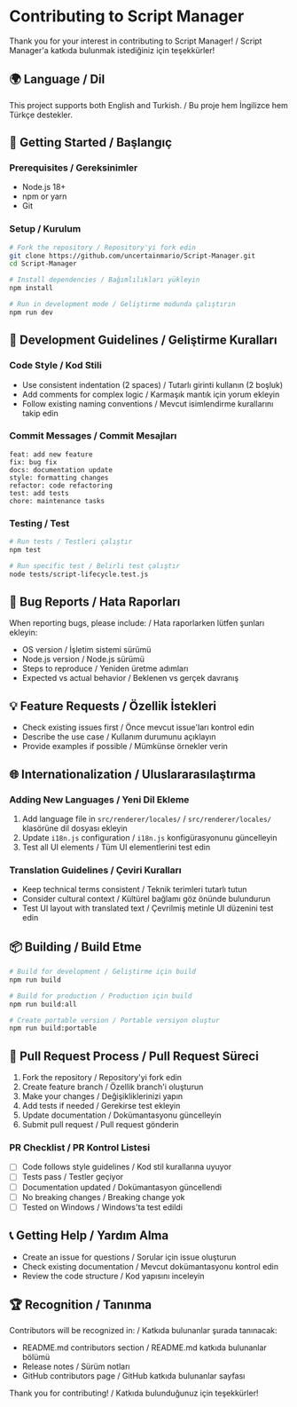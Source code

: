 # Contributing to Script Manager

Thank you for your interest in contributing to Script Manager! / Script Manager'a katkıda bulunmak istediğiniz için teşekkürler!

## 🌍 Language / Dil

This project supports both English and Turkish. / Bu proje hem İngilizce hem Türkçe destekler.

## 🚀 Getting Started / Başlangıç

### Prerequisites / Gereksinimler

- Node.js 18+
- npm or yarn
- Git

### Setup / Kurulum

```bash
# Fork the repository / Repository'yi fork edin
git clone https://github.com/uncertainmario/Script-Manager.git
cd Script-Manager

# Install dependencies / Bağımlılıkları yükleyin
npm install

# Run in development mode / Geliştirme modunda çalıştırın
npm run dev
```

## 📝 Development Guidelines / Geliştirme Kuralları

### Code Style / Kod Stili

- Use consistent indentation (2 spaces) / Tutarlı girinti kullanın (2 boşluk)
- Add comments for complex logic / Karmaşık mantık için yorum ekleyin
- Follow existing naming conventions / Mevcut isimlendirme kurallarını takip edin

### Commit Messages / Commit Mesajları

```
feat: add new feature
fix: bug fix
docs: documentation update
style: formatting changes
refactor: code refactoring
test: add tests
chore: maintenance tasks
```

### Testing / Test

```bash
# Run tests / Testleri çalıştır
npm test

# Run specific test / Belirli test çalıştır
node tests/script-lifecycle.test.js
```

## 🐛 Bug Reports / Hata Raporları

When reporting bugs, please include: / Hata raporlarken lütfen şunları ekleyin:

- OS version / İşletim sistemi sürümü
- Node.js version / Node.js sürümü
- Steps to reproduce / Yeniden üretme adımları
- Expected vs actual behavior / Beklenen vs gerçek davranış

## 💡 Feature Requests / Özellik İstekleri

- Check existing issues first / Önce mevcut issue'ları kontrol edin
- Describe the use case / Kullanım durumunu açıklayın
- Provide examples if possible / Mümkünse örnekler verin

## 🌐 Internationalization / Uluslararasılaştırma

### Adding New Languages / Yeni Dil Ekleme

1. Add language file in `src/renderer/locales/` / `src/renderer/locales/` klasörüne dil dosyası ekleyin
2. Update `i18n.js` configuration / `i18n.js` konfigürasyonunu güncelleyin
3. Test all UI elements / Tüm UI elementlerini test edin

### Translation Guidelines / Çeviri Kuralları

- Keep technical terms consistent / Teknik terimleri tutarlı tutun
- Consider cultural context / Kültürel bağlamı göz önünde bulundurun
- Test UI layout with translated text / Çevrilmiş metinle UI düzenini test edin

## 📦 Building / Build Etme

```bash
# Build for development / Geliştirme için build
npm run build

# Build for production / Production için build
npm run build:all

# Create portable version / Portable versiyon oluştur
npm run build:portable
```

## 🔄 Pull Request Process / Pull Request Süreci

1. Fork the repository / Repository'yi fork edin
2. Create feature branch / Özellik branch'i oluşturun
3. Make your changes / Değişikliklerinizi yapın
4. Add tests if needed / Gerekirse test ekleyin
5. Update documentation / Dokümantasyonu güncelleyin
6. Submit pull request / Pull request gönderin

### PR Checklist / PR Kontrol Listesi

- [ ] Code follows style guidelines / Kod stil kurallarına uyuyor
- [ ] Tests pass / Testler geçiyor
- [ ] Documentation updated / Dokümantasyon güncellendi
- [ ] No breaking changes / Breaking change yok
- [ ] Tested on Windows / Windows'ta test edildi

## 📞 Getting Help / Yardım Alma

- Create an issue for questions / Sorular için issue oluşturun
- Check existing documentation / Mevcut dokümantasyonu kontrol edin
- Review the code structure / Kod yapısını inceleyin

## 🏆 Recognition / Tanınma

Contributors will be recognized in: / Katkıda bulunanlar şurada tanınacak:

- README.md contributors section / README.md katkıda bulunanlar bölümü
- Release notes / Sürüm notları
- GitHub contributors page / GitHub katkıda bulunanlar sayfası

Thank you for contributing! / Katkıda bulunduğunuz için teşekkürler! 
